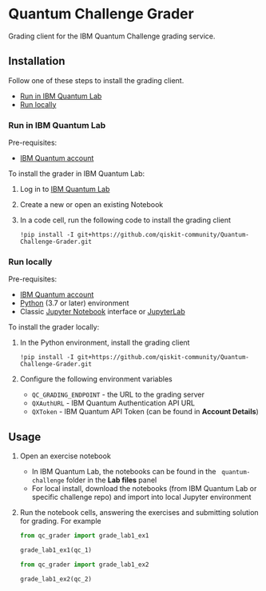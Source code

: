# Quantum Challenge Grader

Grading client for the IBM Quantum Challenge grading service.


## Installation

Follow one of these steps to install the grading client.

- [Run in IBM Quantum Lab](#run-in-ibm-quantum-lab)
- [Run locally](#run-locally)

### Run in IBM Quantum Lab

Pre-requisites:

- [IBM Quantum account](https://quantum-computing.ibm.com/)

To install the grader in IBM Quantum Lab:

1. Log in to [IBM Quantum Lab](https://quantum-computing.ibm.com/lab)
1. Create a new or open an existing Notebook
1. In a code cell, run the following code to install the grading client

    ```
    !pip install -I git+https://github.com/qiskit-community/Quantum-Challenge-Grader.git
    ```

### Run locally

Pre-requisites:

- [IBM Quantum account](https://quantum-computing.ibm.com/)
- [Python](https://www.python.org/) (3.7 or later) environment
- Classic [Jupyter Notebook](https://jupyter.readthedocs.io/en/latest/install/notebook-classic.html) interface or [JupyterLab](https://jupyterlab.readthedocs.io/en/stable/getting_started/installation.html)

To install the grader locally:

1. In the Python environment, install the grading client

    ```
    !pip install -I git+https://github.com/qiskit-community/Quantum-Challenge-Grader.git
    ```
1. Configure the following environment variables
    
    - `QC_GRADING_ENDPOINT` - the URL to the grading server
    - `QXAuthURL` - IBM Quantum Authentication API URL
    - `QXToken` - IBM Quantum API Token (can be found in **Account Details**)


## Usage

1. Open an exercise notebook

    - In IBM Quantum Lab, the notebooks can be found in the `
quantum-challenge` folder in the **Lab files** panel
    - For local install, download the notebooks (from IBM Quantum Lab or specific challenge repo) and import into local Jupyter environment

1. Run the notebook cells, answering the exercises and submitting solution for grading. For example

    ```python
    from qc_grader import grade_lab1_ex1 

    grade_lab1_ex1(qc_1)
    ```
    
    
    ```python
    from qc_grader import grade_lab1_ex2 

    grade_lab1_ex2(qc_2)
    ```

